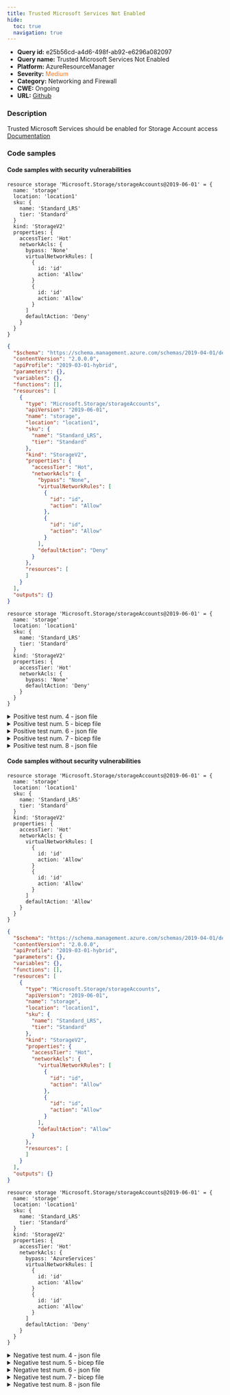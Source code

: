 ```yaml
---
title: Trusted Microsoft Services Not Enabled
hide:
  toc: true
  navigation: true
---
```


<style>
  .highlight .hll {
    background-color: #ff171742;
  }
  .md-content {
    max-width: 1100px;
    margin: 0 auto;
  }
</style>

-   **Query id:** e25b56cd-a4d6-498f-ab92-e6296a082097
-   **Query name:** Trusted Microsoft Services Not Enabled
-   **Platform:** AzureResourceManager
-   **Severity:** <span style="color:#ff7213">Medium</span>
-   **Category:** Networking and Firewall
-   **CWE:** Ongoing
-   **URL:** [Github](https://github.com/Checkmarx/kics/tree/master/assets/queries/azureResourceManager/trusted_microsoft_services_not_enabled)

### Description
Trusted Microsoft Services should be enabled for Storage Account access<br>
[Documentation](https://docs.microsoft.com/en-us/azure/templates/microsoft.storage/storageaccounts?tabs=json#networkruleset)

### Code samples
#### Code samples with security vulnerabilities
```bicep title="Positive test num. 1 - bicep file" hl_lines="11"
resource storage 'Microsoft.Storage/storageAccounts@2019-06-01' = {
  name: 'storage'
  location: 'location1'
  sku: {
    name: 'Standard_LRS'
    tier: 'Standard'
  }
  kind: 'StorageV2'
  properties: {
    accessTier: 'Hot'
    networkAcls: {
      bypass: 'None'
      virtualNetworkRules: [
        {
          id: 'id'
          action: 'Allow'
        }
        {
          id: 'id'
          action: 'Allow'
        }
      ]
      defaultAction: 'Deny'
    }
  }
}

```
```json title="Positive test num. 2 - json file" hl_lines="21"
{
  "$schema": "https://schema.management.azure.com/schemas/2019-04-01/deploymentTemplate.json#",
  "contentVersion": "2.0.0.0",
  "apiProfile": "2019-03-01-hybrid",
  "parameters": {},
  "variables": {},
  "functions": [],
  "resources": [
    {
      "type": "Microsoft.Storage/storageAccounts",
      "apiVersion": "2019-06-01",
      "name": "storage",
      "location": "location1",
      "sku": {
        "name": "Standard_LRS",
        "tier": "Standard"
      },
      "kind": "StorageV2",
      "properties": {
        "accessTier": "Hot",
        "networkAcls": {
          "bypass": "None",
          "virtualNetworkRules": [
            {
              "id": "id",
              "action": "Allow"
            },
            {
              "id": "id",
              "action": "Allow"
            }
          ],
          "defaultAction": "Deny"
        }
      },
      "resources": [
      ]
    }
  ],
  "outputs": {}
}

```
```bicep title="Positive test num. 3 - bicep file" hl_lines="11"
resource storage 'Microsoft.Storage/storageAccounts@2019-06-01' = {
  name: 'storage'
  location: 'location1'
  sku: {
    name: 'Standard_LRS'
    tier: 'Standard'
  }
  kind: 'StorageV2'
  properties: {
    accessTier: 'Hot'
    networkAcls: {
      bypass: 'None'
      defaultAction: 'Deny'
    }
  }
}

```
<details><summary>Positive test num. 4 - json file</summary>

```json hl_lines="21"
{
  "$schema": "https://schema.management.azure.com/schemas/2019-04-01/deploymentTemplate.json#",
  "contentVersion": "2.0.0.0",
  "apiProfile": "2019-03-01-hybrid",
  "parameters": {},
  "variables": {},
  "functions": [],
  "resources": [
    {
      "type": "Microsoft.Storage/storageAccounts",
      "apiVersion": "2019-06-01",
      "name": "storage",
      "location": "location1",
      "sku": {
        "name": "Standard_LRS",
        "tier": "Standard"
      },
      "kind": "StorageV2",
      "properties": {
        "accessTier": "Hot",
        "networkAcls": {
          "bypass": "None",
          "defaultAction": "Deny"
        }
      },
      "resources": [
      ]
    }
  ],
  "outputs": {}
}

```
</details>
<details><summary>Positive test num. 5 - bicep file</summary>

```bicep hl_lines="11"
resource storage 'Microsoft.Storage/storageAccounts@2019-06-01' = {
  name: 'storage'
  location: 'location1'
  sku: {
    name: 'Standard_LRS'
    tier: 'Standard'
  }
  kind: 'StorageV2'
  properties: {
    accessTier: 'Hot'
    networkAcls: {
      bypass: 'None'
      virtualNetworkRules: [
        {
          id: 'id'
          action: 'Allow'
        }
        {
          id: 'id'
          action: 'Allow'
        }
      ]
      defaultAction: 'Deny'
    }
  }
}

```
</details>
<details><summary>Positive test num. 6 - json file</summary>

```json hl_lines="23"
{
  "properties": {
    "template": {
      "$schema": "https://schema.management.azure.com/schemas/2019-04-01/deploymentTemplate.json#",
      "contentVersion": "2.0.0.0",
      "apiProfile": "2019-03-01-hybrid",
      "parameters": {},
      "variables": {},
      "functions": [],
      "resources": [
        {
          "type": "Microsoft.Storage/storageAccounts",
          "apiVersion": "2019-06-01",
          "name": "storage",
          "location": "location1",
          "sku": {
            "name": "Standard_LRS",
            "tier": "Standard"
          },
          "kind": "StorageV2",
          "properties": {
            "accessTier": "Hot",
            "networkAcls": {
              "bypass": "None",
              "virtualNetworkRules": [
                {
                  "id": "id",
                  "action": "Allow"
                },
                {
                  "id": "id",
                  "action": "Allow"
                }
              ],
              "defaultAction": "Deny"
            }
          },
          "resources": [
          ]
        }
      ],
      "outputs": {}
    },
    "parameters": {}
  },
  "kind": "template",
  "type": "Microsoft.Blueprint/blueprints/artifacts",
  "name": "myTemplate"
}

```
</details>
<details><summary>Positive test num. 7 - bicep file</summary>

```bicep hl_lines="11"
resource storage 'Microsoft.Storage/storageAccounts@2019-06-01' = {
  name: 'storage'
  location: 'location1'
  sku: {
    name: 'Standard_LRS'
    tier: 'Standard'
  }
  kind: 'StorageV2'
  properties: {
    accessTier: 'Hot'
    networkAcls: {
      bypass: 'None'
      defaultAction: 'Deny'
    }
  }
}

```
</details>
<details><summary>Positive test num. 8 - json file</summary>

```json hl_lines="23"
{
  "properties": {
    "template": {
      "$schema": "https://schema.management.azure.com/schemas/2019-04-01/deploymentTemplate.json#",
      "contentVersion": "2.0.0.0",
      "apiProfile": "2019-03-01-hybrid",
      "parameters": {},
      "variables": {},
      "functions": [],
      "resources": [
        {
          "type": "Microsoft.Storage/storageAccounts",
          "apiVersion": "2019-06-01",
          "name": "storage",
          "location": "location1",
          "sku": {
            "name": "Standard_LRS",
            "tier": "Standard"
          },
          "kind": "StorageV2",
          "properties": {
            "accessTier": "Hot",
            "networkAcls": {
              "bypass": "None",
              "defaultAction": "Deny"
            }
          },
          "resources": [
          ]
        }
      ],
      "outputs": {}
    },
    "parameters": {}
  },
  "kind": "template",
  "type": "Microsoft.Blueprint/blueprints/artifacts",
  "name": "myTemplate"
}

```
</details>


#### Code samples without security vulnerabilities
```bicep title="Negative test num. 1 - bicep file"
resource storage 'Microsoft.Storage/storageAccounts@2019-06-01' = {
  name: 'storage'
  location: 'location1'
  sku: {
    name: 'Standard_LRS'
    tier: 'Standard'
  }
  kind: 'StorageV2'
  properties: {
    accessTier: 'Hot'
    networkAcls: {
      virtualNetworkRules: [
        {
          id: 'id'
          action: 'Allow'
        }
        {
          id: 'id'
          action: 'Allow'
        }
      ]
      defaultAction: 'Allow'
    }
  }
}

```
```json title="Negative test num. 2 - json file"
{
  "$schema": "https://schema.management.azure.com/schemas/2019-04-01/deploymentTemplate.json#",
  "contentVersion": "2.0.0.0",
  "apiProfile": "2019-03-01-hybrid",
  "parameters": {},
  "variables": {},
  "functions": [],
  "resources": [
    {
      "type": "Microsoft.Storage/storageAccounts",
      "apiVersion": "2019-06-01",
      "name": "storage",
      "location": "location1",
      "sku": {
        "name": "Standard_LRS",
        "tier": "Standard"
      },
      "kind": "StorageV2",
      "properties": {
        "accessTier": "Hot",
        "networkAcls": {
          "virtualNetworkRules": [
            {
              "id": "id",
              "action": "Allow"
            },
            {
              "id": "id",
              "action": "Allow"
            }
          ],
          "defaultAction": "Allow"
        }
      },
      "resources": [
      ]
    }
  ],
  "outputs": {}
}

```
```bicep title="Negative test num. 3 - bicep file"
resource storage 'Microsoft.Storage/storageAccounts@2019-06-01' = {
  name: 'storage'
  location: 'location1'
  sku: {
    name: 'Standard_LRS'
    tier: 'Standard'
  }
  kind: 'StorageV2'
  properties: {
    accessTier: 'Hot'
    networkAcls: {
      bypass: 'AzureServices'
      virtualNetworkRules: [
        {
          id: 'id'
          action: 'Allow'
        }
        {
          id: 'id'
          action: 'Allow'
        }
      ]
      defaultAction: 'Deny'
    }
  }
}

```
<details><summary>Negative test num. 4 - json file</summary>

```json
{
  "$schema": "https://schema.management.azure.com/schemas/2019-04-01/deploymentTemplate.json#",
  "contentVersion": "2.0.0.0",
  "apiProfile": "2019-03-01-hybrid",
  "parameters": {},
  "variables": {},
  "functions": [],
  "resources": [
    {
      "type": "Microsoft.Storage/storageAccounts",
      "apiVersion": "2019-06-01",
      "name": "storage",
      "location": "location1",
      "sku": {
        "name": "Standard_LRS",
        "tier": "Standard"
      },
      "kind": "StorageV2",
      "properties": {
        "accessTier": "Hot",
        "networkAcls": {
          "bypass": "AzureServices",
          "virtualNetworkRules": [
            {
              "id": "id",
              "action": "Allow"
            },
            {
              "id": "id",
              "action": "Allow"
            }
          ],
          "defaultAction": "Deny"
        }
      },
      "resources": [
      ]
    }
  ],
  "outputs": {}
}

```
</details>
<details><summary>Negative test num. 5 - bicep file</summary>

```bicep
resource storage 'Microsoft.Storage/storageAccounts@2019-06-01' = {
  name: 'storage'
  location: 'location1'
  sku: {
    name: 'Standard_LRS'
    tier: 'Standard'
  }
  kind: 'StorageV2'
  properties: {
    accessTier: 'Hot'
    networkAcls: {
      virtualNetworkRules: [
        {
          id: 'id'
          action: 'Allow'
        }
        {
          id: 'id'
          action: 'Allow'
        }
      ]
      defaultAction: 'Allow'
    }
  }
}

```
</details>
<details><summary>Negative test num. 6 - json file</summary>

```json
{
  "properties": {
    "template": {
      "$schema": "https://schema.management.azure.com/schemas/2019-04-01/deploymentTemplate.json#",
      "contentVersion": "2.0.0.0",
      "apiProfile": "2019-03-01-hybrid",
      "parameters": {},
      "variables": {},
      "functions": [],
      "resources": [
        {
          "type": "Microsoft.Storage/storageAccounts",
          "apiVersion": "2019-06-01",
          "name": "storage",
          "location": "location1",
          "sku": {
            "name": "Standard_LRS",
            "tier": "Standard"
          },
          "kind": "StorageV2",
          "properties": {
            "accessTier": "Hot",
            "networkAcls": {
              "virtualNetworkRules": [
                {
                  "id": "id",
                  "action": "Allow"
                },
                {
                  "id": "id",
                  "action": "Allow"
                }
              ],
              "defaultAction": "Allow"
            }
          },
          "resources": [
          ]
        }
      ],
      "outputs": {}
    },
    "parameters": {}
  },
  "kind": "template",
  "type": "Microsoft.Blueprint/blueprints/artifacts",
  "name": "myTemplate"
}

```
</details>
<details><summary>Negative test num. 7 - bicep file</summary>

```bicep
resource storage 'Microsoft.Storage/storageAccounts@2019-06-01' = {
  name: 'storage'
  location: 'location1'
  sku: {
    name: 'Standard_LRS'
    tier: 'Standard'
  }
  kind: 'StorageV2'
  properties: {
    accessTier: 'Hot'
    networkAcls: {
      bypass: 'AzureServices'
      virtualNetworkRules: [
        {
          id: 'id'
          action: 'Allow'
        }
        {
          id: 'id'
          action: 'Allow'
        }
      ]
      defaultAction: 'Deny'
    }
  }
}

```
</details>
<details><summary>Negative test num. 8 - json file</summary>

```json
{
  "properties": {
    "template": {
      "$schema": "https://schema.management.azure.com/schemas/2019-04-01/deploymentTemplate.json#",
      "contentVersion": "2.0.0.0",
      "apiProfile": "2019-03-01-hybrid",
      "parameters": {},
      "variables": {},
      "functions": [],
      "resources": [
        {
          "type": "Microsoft.Storage/storageAccounts",
          "apiVersion": "2019-06-01",
          "name": "storage",
          "location": "location1",
          "sku": {
            "name": "Standard_LRS",
            "tier": "Standard"
          },
          "kind": "StorageV2",
          "properties": {
            "accessTier": "Hot",
            "networkAcls": {
              "bypass": "AzureServices",
              "virtualNetworkRules": [
                {
                  "id": "id",
                  "action": "Allow"
                },
                {
                  "id": "id",
                  "action": "Allow"
                }
              ],
              "defaultAction": "Deny"
            }
          },
          "resources": [
          ]
        }
      ],
      "outputs": {}
    },
    "parameters": {}
  },
  "kind": "template",
  "type": "Microsoft.Blueprint/blueprints/artifacts",
  "name": "myTemplate"
}

```
</details>
